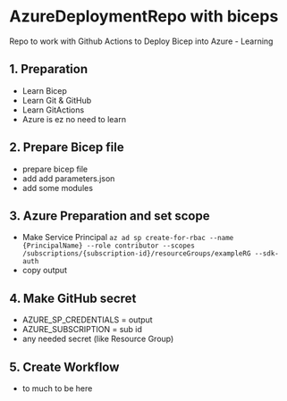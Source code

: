 # AzureDeploymentRepo with biceps
Repo to work with Github Actions to Deploy Bicep into Azure - Learning

## 1. Preparation
  - Learn Bicep
  - Learn Git & GitHub
  - Learn GitActions
  - Azure is ez no need to learn

## 2. Prepare Bicep file
  - prepare bicep file
  - add add parameters.json
  - add some modules

## 3. Azure Preparation and set scope
  - Make Service Principal ``` az ad sp create-for-rbac --name {PrincipalName} --role contributor --scopes /subscriptions/{subscription-id}/resourceGroups/exampleRG --sdk-auth ```
  - copy output
## 4. Make GitHub secret
  - AZURE_SP_CREDENTIALS = output
  - AZURE_SUBSCRIPTION = sub id
  - any needed secret (like Resource Group)

## 5. Create Workflow
  - to much to be here
